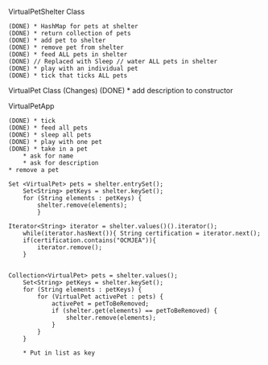 VirtualPetShelter Class

	(DONE) * HashMap for pets at shelter
	(DONE) * return collection of pets
	(DONE) * add pet to shelter
	(DONE) * remove pet from shelter
	(DONE) * feed ALL pets in shelter
	(DONE) // Replaced with Sleep // water ALL pets in shelter
	(DONE) * play with an individual pet
	(DONE) * tick that ticks ALL pets

VirtualPet Class (Changes)
	(DONE) * add description to constructor
	
VirtualPetApp
	
	(DONE) * tick
	(DONE) * feed all pets
	(DONE) * sleep all pets
	(DONE) * play with one pet
	(DONE) * take in a pet
		* ask for name
		* ask for description
	* remove a pet

	Set <VirtualPet> pets = shelter.entrySet();
		Set<String> petKeys = shelter.keySet();
		for (String elements : petKeys) {
			shelter.remove(elements);
			}

	Iterator<String> iterator = shelter.values()().iterator(); 
		while(iterator.hasNext()){ String certification = iterator.next(); 
		if(certification.contains("OCMJEA")){ 
			iterator.remove(); 
		}


	Collection<VirtualPet> pets = shelter.values();
		Set<String> petKeys = shelter.keySet();
		for (String elements : petKeys) {
			for (VirtualPet activePet : pets) {
				activePet = petToBeRemoved;
				if (shelter.get(elements) == petToBeRemoved) {
					shelter.remove(elements);
				}
			}
		}

		* Put in list as key





